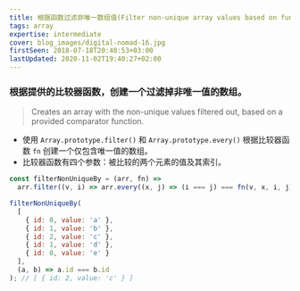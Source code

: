 ```yaml
---
title: 根据函数过滤非唯一数组值(Filter non-unique array values based on function)
tags: array
expertise: intermediate
cover: blog_images/digital-nomad-16.jpg
firstSeen: 2018-07-18T20:40:53+03:00
lastUpdated: 2020-11-02T19:40:27+02:00
---
```


### 根据提供的比较器函数，创建一个过滤掉非唯一值的数组。
> Creates an array with the non-unique values filtered out, based on a provided comparator function.

- 使用 `Array.prototype.filter()` 和 `Array.prototype.every()` 根据比较器函数 `fn` 创建一个仅包含唯一值的数组。
- 比较器函数有四个参数：被比较的两个元素的值及其索引。

```js
const filterNonUniqueBy = (arr, fn) =>
  arr.filter((v, i) => arr.every((x, j) => (i === j) === fn(v, x, i, j)));
```

```js
filterNonUniqueBy(
  [
    { id: 0, value: 'a' },
    { id: 1, value: 'b' },
    { id: 2, value: 'c' },
    { id: 1, value: 'd' },
    { id: 0, value: 'e' }
  ],
  (a, b) => a.id === b.id
); // [ { id: 2, value: 'c' } ]
```
